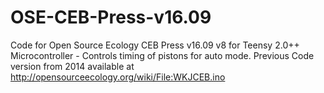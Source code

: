 # OSE-CEB-Press-v16.09
Code for Open Source Ecology CEB Press v16.09 v8 for Teensy 2.0++ Microcontroller - Controls timing of pistons for auto mode.
Previous Code version from 2014 available at http://opensourceecology.org/wiki/File:WKJCEB.ino
